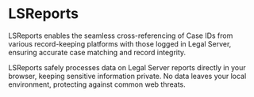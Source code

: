 # LSReports

LSReports enables the seamless cross-referencing of Case IDs from various record-keeping platforms with those logged in Legal Server, ensuring accurate case matching and record integrity.

LSReports safely processes data on Legal Server reports directly in your browser, keeping sensitive information private. No data leaves your local environment, protecting against common web threats.
